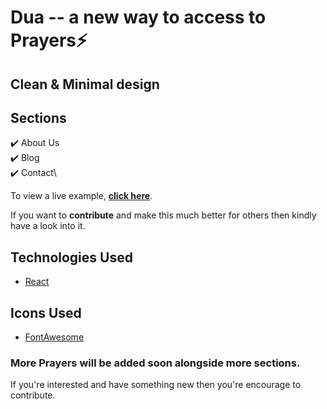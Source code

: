 # Dua -- a new way to access to Prayers⚡️

## Clean & Minimal design 

## Sections
✔️ About Us\
✔️ Blog\
✔️ Contact\

To view a live example, **[click here](https://wrongtouseef.github.io/dua)**.

If you want to **contribute** and make this much better for others then kindly have a look into it.

## Technologies Used 
- [React](https://reactjs.org/)


## Icons Used
- [FontAwesome](https://fontawesome.com/)


### More Prayers will be added soon alongside more sections. 
If you're interested and have something new then you're encourage to contribute. 
